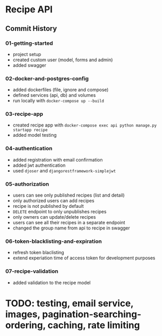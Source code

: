 # Recipe API

## Commit History

### 01-getting-started
- project setup
- created custom user (model, forms and admin)
- added swagger

### 02-docker-and-postgres-config
- added dockerfiles (file, ignore and compose)
- defined services (api, db) and volumes
- run locally with `docker-compose up --build`

### 03-recipe-app 
- created recipe app with `docker-compose exec api python manage.py startapp recipe`
- added model testing

### 04-authentication
- added registration with email confirmation
- added jwt authentication
- used `djoser` and `djangorestframework-simplejwt`

### 05-authorization
- users can see only published recipes (list and detail)
- only authorized users can add recipes
- recipe is not published by default
- `DELETE` endpoint to only unpublishes recipes
- only owners can update/delete recipes
- users can see all their recipes in a separate endpoint
- changed the group name from api to recipe in swagger

### 06-token-blacklisting-and-expiration
- refresh token blaclisting
- extend experiation time of access token for development purposes

### 07-recipe-validation
- added validation to the recipe model

# TODO: testing, email service, images, pagination-searching-ordering, caching, rate limiting